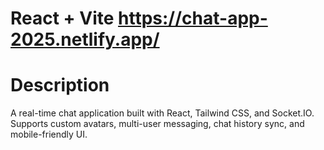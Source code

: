 # React + Vite https://chat-app-2025.netlify.app/

# Description 
A real-time chat application built with React, Tailwind CSS, and Socket.IO. Supports custom avatars, multi-user messaging, chat history sync, and mobile-friendly UI.

